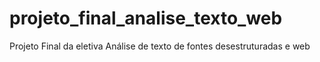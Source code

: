 # projeto_final_analise_texto_web
Projeto Final da eletiva Análise de texto de fontes desestruturadas e web

